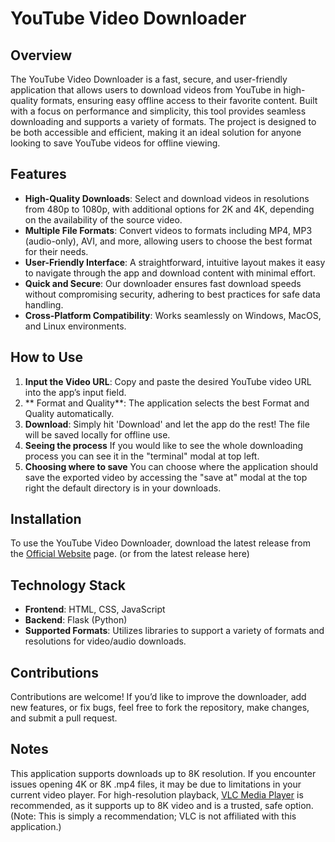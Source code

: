 # YouTube Video Downloader

## Overview
The YouTube Video Downloader is a fast, secure, and user-friendly application that allows users to download videos from YouTube in high-quality formats, ensuring easy offline access to their favorite content. Built with a focus on performance and simplicity, this tool provides seamless downloading and supports a variety of formats. The project is designed to be both accessible and efficient, making it an ideal solution for anyone looking to save YouTube videos for offline viewing.

## Features
- **High-Quality Downloads**: Select and download videos in resolutions from 480p to 1080p, with additional options for 2K and 4K, depending on the availability of the source video.
- **Multiple File Formats**: Convert videos to formats including MP4, MP3 (audio-only), AVI, and more, allowing users to choose the best format for their needs.
- **User-Friendly Interface**: A straightforward, intuitive layout makes it easy to navigate through the app and download content with minimal effort.
- **Quick and Secure**: Our downloader ensures fast download speeds without compromising security, adhering to best practices for safe data handling.
- **Cross-Platform Compatibility**: Works seamlessly on Windows, MacOS, and Linux environments.

## How to Use
1. **Input the Video URL**: Copy and paste the desired YouTube video URL into the app’s input field.
2. ** Format and Quality**: The application selects the best Format and Quality automatically.
3. **Download**: Simply hit 'Download' and let the app do the rest! The file will be saved locally for offline use.
4. **Seeing the process** If you would like to see the whole downloading process you can see it in the "terminal" modal at top left.
5. **Choosing where to save** You can choose where the application should save the exported video by accessing the "save at" modal at the top right the default directory is in your downloads.

## Installation
To use the YouTube Video Downloader, download the latest release from the [Official Website](https://boudy-ytdownloader.netlify.app/) page.
(or from the latest release here)

## Technology Stack
- **Frontend**: HTML, CSS, JavaScript
- **Backend**: Flask (Python)
- **Supported Formats**: Utilizes libraries to support a variety of formats and resolutions for video/audio downloads.

## Contributions
Contributions are welcome! If you’d like to improve the downloader, add new features, or fix bugs, feel free to fork the repository, make changes, and submit a pull request.

## Notes
This application supports downloads up to 8K resolution. If you encounter issues opening 4K or 8K .mp4 files, it may be due to limitations in your current video player. For high-resolution playback, [VLC Media Player](https://get.videolan.org/vlc/3.0.21/win64/vlc-3.0.21-win64.exe#google_vignette) is recommended, as it supports up to 8K video and is a trusted, safe option. (Note: This is simply a recommendation; VLC is not affiliated with this application.)
